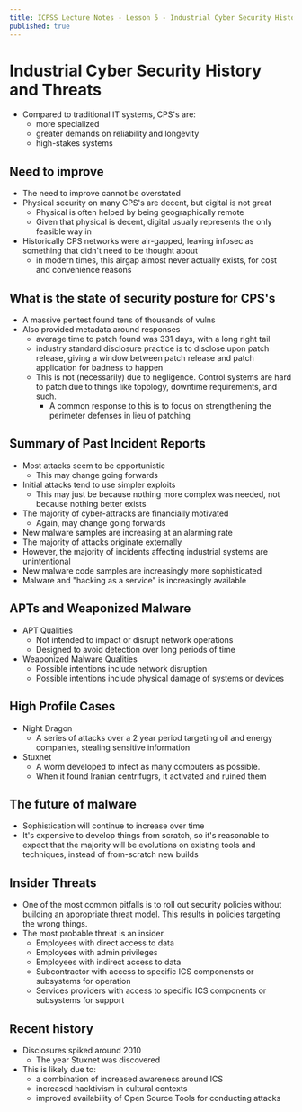 ```yaml
---
title: ICPSS Lecture Notes - Lesson 5 - Industrial Cyber Security History and Threats
published: true
---
```


# Industrial Cyber Security History and Threats
* Compared to traditional IT systems, CPS's are:
	* more specialized
	* greater demands on reliability and longevity
	* high-stakes systems

## Need to improve
* The need to improve cannot be overstated
* Physical security on many CPS's are decent, but digital is not great
	* Physical is often helped by being geographically remote
	* Given that physical is decent, digital usually represents the only feasible way in
* Historically CPS networks were air-gapped, leaving infosec as something that didn't need to be thought about
	* in modern times, this airgap almost never actually exists, for cost and convenience reasons

## What is the state of security posture for CPS's
* A massive pentest found tens of thousands of vulns
*  Also provided metadata around responses
	* average time to patch found was 331 days, with a long right tail
	* industry standard disclosure practice is to disclose upon patch release, giving a window between patch release and patch application for badness to happen
	* This is not (necessarily) due to negligence.  Control systems are hard to patch due to things like topology, downtime requirements, and such.
		* A common response to this is to focus on strengthening the perimeter defenses in lieu of patching

## Summary of Past Incident Reports
* Most attacks seem to be opportunistic 
	* This may change going forwards
* Initial attacks tend to use simpler exploits
	* This may just be because nothing more complex was needed, not because nothing better exists
* The majority of cyber-attracks are financially motivated
	* Again, may change going forwards
* New malware samples are increasing at an alarming rate
* The majority of attacks originate externally
* However, the majority of incidents affecting industrial systems are unintentional
* New malware code samples are increasingly more sophisticated
* Malware and "hacking as a service" is increasingly available

## APTs and Weaponized Malware
* APT Qualities
	* Not intended to impact or disrupt network operations
	* Designed to avoid detection over long periods of time
* Weaponized Malware Qualities
	* Possible intentions include network disruption
	* Possible intentions include physical damage of systems or devices

## High Profile Cases
* Night Dragon
	* A series of attacks over a 2 year period targeting oil and energy companies, stealing sensitive information
* Stuxnet
	* A worm developed to infect as many computers as possible.
	* When it found Iranian centrifugrs, it activated and ruined them

## The future of malware
* Sophistication will continue to increase over time
* It's expensive to develop things from scratch, so it's reasonable to expect that the majority will be evolutions on existing tools and techniques, instead of from-scratch new builds

## Insider Threats
* One of the most common pitfalls is to roll out security policies without building an appropriate threat model.  This results in policies targeting the wrong things.
* The most probable threat is an insider.  
	* Employees with direct access to data
	* Employees with admin privileges
	* Employees with indirect access to data
	* Subcontractor with access to specific ICS componensts or subsystems for operation
	* Services providers with access to specific ICS components or subsystems for support

## Recent history
* Disclosures spiked around 2010
	* The year Stuxnet was discovered
* This is likely due to:
	*  a combination of increased awareness around ICS
	*  increased hacktivism in cultural contexts
	*  improved availability of Open Source Tools for conducting attacks